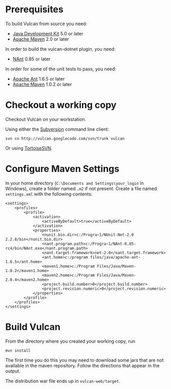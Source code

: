 # Prerequisites #

To build Vulcan from source you need:

  * [Java Development Kit](http://java.sun.com/) 5.0 or later
  * [Apache Maven](http://maven.apache.org/) 2.0 or later

In order to build the vulcan-dotnet plugin, you need:

  * [NAnt](http://nant.sourceforge.net/) 0.85 or later

In order for some of the unit tests to pass, you need:

  * [Apache Ant](http://ant.apache.org/) 1.6.5 or later
  * [Apache Maven](http://maven.apache.org/) 1.0.2 or later

# Checkout a working copy #

Checkout Vulcan on your workstation.

Using either the [Subversion](http://subversion.tigris.org) command line client:
```
svn co http://vulcan.googlecode.com/svn/trunk vulcan
```

Or using [TortoiseSVN](http://tortoisesvn.tigris.org/).

# Configure Maven Settings #

In your home directory (`C:\Documents and Settings\your_login` in Windows), create a folder named `.m2` if not present.  Create a file named `settings.xml` with the following contents:
```
<settings>
	<profiles>
		<profile>
			<activation>
				<activeByDefault>true</activeByDefault>
			</activation>
			<properties>
				<nunit.bin.dir>c:/Progra~1/NUnit-Net-2.0 2.2.8/bin</nunit.bin.dir>
				<nant.program.path>c:/Progra~1/NAnt-0.85-rc4/bin/NAnt.exe</nant.program.path>
				<nant.target.framework>net-2.0</nant.target.framework>
				<ant.home>c:/program files/java/apache-ant-1.6.5</ant.home>
				<maven1.home>c:/Program Files/Java/Maven-1.0.2</maven1.home>
				<maven2.home>c:/Program Files/Java/Maven-2.0.4</maven2.home>
				<project.build.number>0</project.build.number>
				<project.revision.numeric>0</project.revision.numeric>
			</properties>
		</profile>
	</profiles>
</settings> 
```

# Build Vulcan #

From the directory where you created your working copy, run
```
mvn install
```

The first time you do this you may need to download some jars that are not available in the maven repository.  Follow the directions that appear in the output.

The distribution war file ends up in `vulcan-web/target`.